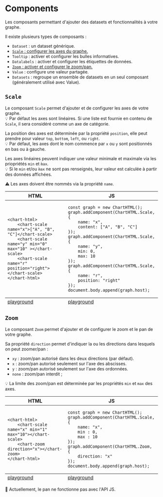 # Components

Les composants permettant d'ajouter des datasets et fonctionnalités à votre graphe.

Il existe plusieurs types de composants :

- `Dataset` : un dataset générique.
- [`Scale` : configurer les axes du graphe.](./components.md#scale)
- `Tooltip` : activer et configurer les bulles informatives.
- `Datalabels` : activer et configurer les étiquettes de données.
- [`Zoom` : activer et configurer le zoom/pan.](./components.md#zoom)
- `Value` : configure une valeur partagée.
- `Datasets` : regroupe un ensemble de datasets en un seul composant (généralement utilisé avec Value).

## `Scale`

Le composant `Scale` permet d'ajouter et de configurer les axes de votre graphe.<br/>
💡 Par défaut les axes sont linéaires. Si une liste est fournie en contenu de `Scale`, il sera considéré comme un axe de catégorie.

La position des axes est déterminée par la propriété `position`, elle peut prendre pour valeur `top`, `bottom`, `left`, ou `right`.<br/>
💡 Par défaut, les axes dont le nom commence par `x` ou `y` sont positionnés en bas ou à gauche.

Les axes linéaires peuvent indiquer une valeur minimale et maximale via les priopriétés `min` et ̀`max`.<br/>
💡 Si le `min` et/ou ̀`max` ne sont pas renseignés, leur valeur est calculée à partir des données affichées.

⚠ Les axes doivent être nommés via la propriété `name`.

<table>
    <thead>
        <tr><th>HTML</th><th>JS</th></tr>
    </thead>
    <tbody>
        <tr><td>
            <pre><code lang="html">&lt;chart-html&gt;
    &lt;chart-scale name="x"&gt;["A", "B", "C"]&lt;/chart-scale&gt;
    &lt;chart-scale name="y" min="0" max="10" &gt;&lt;/chart-scale&gt;
    &lt;chart-scale name="r" position="right"&gt;&lt;/chart-scale&gt;
&lt;/chart-html&gt;</code></pre>
        </td><td>
<pre><code lang="js">const graph = new ChartHTML();
graph.addComponent(ChartHTML.Scale, {
    name: "x",
    content: ["A", "B", "C"]
});
graph.addComponent(ChartHTML.Scale, {
    name: "y",
    min: 0,
    max: 10
});
graph.addComponent(ChartHTML.Scale, {
    name: "r",
    position: "right"
});
document.body.append(graph.host);</code></pre>
        </td></tr>
    </tbody>
    <tfoot>
        <tr><td>
            <a href="https://denis-migdal.github.io/ChartsHTML/dist/dev/pages/playground/?example=html-scales">playground</a>
        </td><td>
            <a href="https://denis-migdal.github.io/ChartsHTML/dist/dev/pages/playground/?example=js-scales">playground</a>
        </td></tr>
    </tfoot>
</table>

## `Zoom`

Le composant `Zoom` permet d'ajouter et de configurer le zoom et le pan de votre graphe.

Sa propriété `direction` permet d'indiquer la ou les directions dans lesquels on peut zoomer/pan :
- `xy` : zoom/pan autorisé dans les deux directions (par défaut).
- `x` : zoom/pan autorisé seulement sur l'axe des abscisses.
- `y` : zoom/pan autorisé seulement sur l'axe des ordonnées.
- `none` : zoom/pan interdit ;

💡 La limite des zoom/pan est déterminée par les propriétés `min` et `max` des axes.

<table>
    <thead>
        <tr><th>HTML</th><th>JS</th></tr>
    </thead>
    <tbody>
        <tr><td>
            <pre><code lang="html">&lt;chart-html&gt;
    &lt;chart-scale name="x" min="1" max="10"&gt;&lt;/chart-scale&gt;
    &lt;chart-zoom direction="x"&gt;&lt;/chart-zoom&gt;
&lt;/chart-html&gt;</code></pre>
        </td><td>
<pre><code lang="js">const graph = new ChartHTML();
graph.addComponent(ChartHTML.Scale, {
    name: "x",
    min : 0,
    max : 10
});
graph.addComponent(ChartHTML.Zoom, {
    direction: "x"
});
document.body.append(graph.host);</code></pre>
        </td></tr>
    </tbody>
    <tfoot>
        <tr><td>
            <a href="https://denis-migdal.github.io/ChartsHTML/dist/dev/pages/playground/?example=html-zoom">playground</a>
        </td><td>
            <a href="https://denis-migdal.github.io/ChartsHTML/dist/dev/pages/playground/?example=js-zoom">playground</a>
        </td></tr>
    </tfoot>
</table>

🐛 Actuellement, le pan ne fonctionne pas avec l'API JS.
